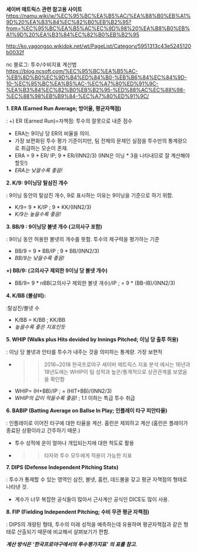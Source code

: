 **세이버 매트릭스 관련 참고용 사이트**
https://namu.wiki/w/%EC%95%BC%EA%B5%AC/%EA%B8%B0%EB%A1%9D%20%EA%B3%84%EC%82%B0%EB%B2%95?from=%EC%95%BC%EA%B5%AC%EC%9D%98%20%EA%B8%B0%EB%A1%9D%20%EA%B3%84%EC%82%B0%EB%B2%95

http://ko.yagongso.wikidok.net/wt/PageList/Category/5951313c43e5245120b0032f

nc 블로그: 투수/수비지표 계산법
https://blog.ncsoft.com/%EC%95%BC%EA%B5%AC-%EB%8D%B0%EC%9D%B4%ED%84%B0-%EB%B6%84%EC%84%9D-10-%EC%95%BC%EA%B5%AC-%EC%A7%80%ED%91%9C-%EA%B3%84%EC%82%B0%EB%B2%95-%ED%88%AC%EC%88%98-%EC%88%98%EB%B9%84-%EC%A7%80%ED%91%9C/


**1.	ERA (Earned Run Average; 방어율, 평균자책점)** 

: +) ER (Earned Run)=자책점: 투수의 잘못으로 내준 점수

- ERA는 9이닝 당 ER의 비율을 의미. 
- 가장 보편화된 투수 평가 기준이지만, 팀 전체의 문제인 실점을 투수만의 통계량으로 취급하는 모순이 존재.
- ERA = 9 * ER/ IP; 9 * ER/(INN2/3) (INN은 이닝 * 3을 나타내므로 잘 계산해야할듯!)
- *ERA는 낮을수록 좋음!*


**2. K/9: 9이닝당 탈삼진 개수** 

: 9이닝 동안의 탈삼진 개수, 9로 표시하는 이유는 9이닝을 기준으로 하기 위함.
- K/9= 9 * K/IP ; 9 * KK/(INN2/3)
- *K/9는 높을수록 좋음!*


**3.	BB/9 : 9이닝당 볼넷 개수 (고의사구 포함)**

: 9이닝 동안 허용한 볼넷의 개수를 뜻함. 투수의 제구력을 평가하는 기준
- BB/9 = 9 * BB/IP ; 9 * BB/(INN2/3)
- *BB/9는 낮을수록 좋음!*

**+) BB/9: (고의사구 제외한 9이닝 당 볼넷 개수)**

- BB/9= 9 * nBB(고의사구 제외한 볼넷 개수)/IP ; = 9 * (BB-IB)/(INN2/3)

**4.	K/BB (볼삼비):**

:탈삼진/볼넷 수
- K/BB = K/BB ; KK/BB
- *높을수록 좋은 지표인듯*

**5.	WHIP (Walks plus Hits devided by Innings Pitched; 이닝 당 출루 허용)**

: 이닝 당 볼넷과 안타를 투수가 내주는 것을 의미하는 통계량. 가장 보편적
- >> 2016~2018 한국프로야구 세이버 메트릭스 지표 분석 에서는 16년과 18년도에는 WHIP이 팀 성적과 높은/통계적으로 상관관계를 보였음을 확인함
- WHIP= (H+BB)/IP ; = (HIT+BB)/(INN2/3)
- *WHIP의 값이 적을수록 좋음!* ; 1.1 이하는 특급 투수 취급

**6.	BABIP (Batting Average on Ballse In Play; 인플레이 타구 피안타율)**

: 인플레이로 이어진 타구에 대한 타율을 계산. 홈런은 제외하고 계산 (홈런은 플레이가 종료된 상황이라고 간주하기 때문.)
- 투수 성적에 운이 얼마나 개입되는지에 대한 척도로 활용
- >>타자와 투수 모두에게 적용이 가능한 지표

**7.	DIPS (Defense Independent Pitching Stats)** 

: 투수가 통제할 수 있는 영역인 삼진, 볼넷, 홈런, 데드볼을 갖고 평균 자책점의 형태로 나타낸 것.
- 계수가 너무 복잡한 공식들이 많아서 근사계산 공식인 DICE도 많이 사용.


**8.	FIP (Fielding Independent Pitching; 수비 무관 평균 자책점)**

: DIPS의 개량된 형태, 투수의 미래 성적을 예측하는데 유용하며 평균자책점과 같은 형태로 산출되기 때문에 비교해서 살펴보기가 편함.




***계산 방식은 ‘한국프로야구에서의 투수평가지표’ 의 표를 참고.***
